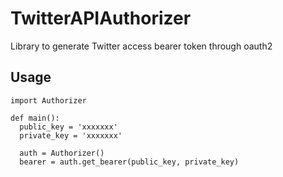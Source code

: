 # TwitterAPIAuthorizer
Library to generate Twitter access bearer token through oauth2

## Usage

```python3
import Authorizer

def main():
  public_key = 'xxxxxxx'
  private_key = 'xxxxxxx'

  auth = Authorizer()
  bearer = auth.get_bearer(public_key, private_key)
```
